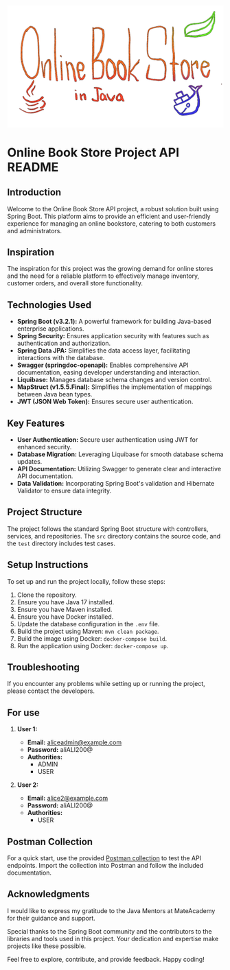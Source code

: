 ![1GIF](OnlineBookStore.gif)

# Online Book Store Project API README

## Introduction

Welcome to the Online Book Store API project, a robust solution built using Spring Boot. This platform aims to provide an efficient and user-friendly experience for managing an online bookstore, catering to both customers and administrators.

## Inspiration

The inspiration for this project was the growing demand for online stores and the need for a reliable platform to effectively manage inventory, customer orders, and overall store functionality.

## Technologies Used

- **Spring Boot (v3.2.1):** A powerful framework for building Java-based enterprise applications.
- **Spring Security:** Ensures application security with features such as authentication and authorization.
- **Spring Data JPA:** Simplifies the data access layer, facilitating interactions with the database.
- **Swagger (springdoc-openapi):** Enables comprehensive API documentation, easing developer understanding and interaction.
- **Liquibase:** Manages database schema changes and version control.
- **MapStruct (v1.5.5.Final):** Simplifies the implementation of mappings between Java bean types.
- **JWT (JSON Web Token):** Ensures secure user authentication.

## Key Features

- **User Authentication:** Secure user authentication using JWT for enhanced security.
- **Database Migration:** Leveraging Liquibase for smooth database schema updates.
- **API Documentation:** Utilizing Swagger to generate clear and interactive API documentation.
- **Data Validation:** Incorporating Spring Boot's validation and Hibernate Validator to ensure data integrity.

## Project Structure

The project follows the standard Spring Boot structure with controllers, services, and repositories. The `src` directory contains the source code, and the `test` directory includes test cases.

## Setup Instructions

To set up and run the project locally, follow these steps:

1. Clone the repository.
2. Ensure you have Java 17 installed.
3. Ensure you have Maven installed.
4. Ensure you have Docker installed.
5. Update the database configuration in the `.env` file.
6. Build the project using Maven: `mvn clean package`.
7. Build the image using Docker: `docker-compose build`.
8. Run the application using Docker: `docker-compose up`.

## Troubleshooting

If you encounter any problems while setting up or running the project, please contact the developers.

## For use

1. **User 1:**
    - **Email:** aliceadmin@example.com
    - **Password:** aliALI200@
    - **Authorities:**
        - ADMIN
        - USER


2. **User 2:**
    - **Email:** alice2@example.com
    - **Password:** aliALI200@
    - **Authorities:**
        - USER

## Postman Collection

For a quick start, use the provided [Postman collection](https://galactic-trinity-475750.postman.co/workspace/Book-store~99b314a5-4e40-4f4c-90db-1702e0907e42/collection/30093328-1ec54e27-88bf-49d4-8a62-c4d7af2330eb?action=share&creator=30093328) to test the API endpoints. Import the collection into Postman and follow the included documentation.

## Acknowledgments

I would like to express my gratitude to the Java Mentors at MateAcademy for their guidance and support.

Special thanks to the Spring Boot community and the contributors to the libraries and tools used in this project. Your dedication and expertise make projects like these possible.

Feel free to explore, contribute, and provide feedback. Happy coding!
